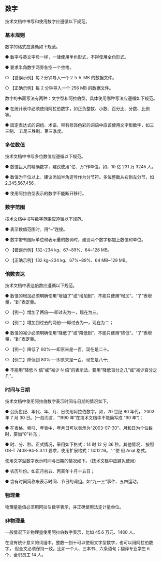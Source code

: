 ## 数字

技术文档中书写和使用数字应遵循以下规范。

### 基本规则

数字的格式应遵循如下规范。

●   数字与英文字母一样，一律使用半角形式，不得使用全角形式。

●   要求半角数字两旁各空一个空格。

○   【错误示例】每２分钟导入一个２５６ MB 的数据文件。

○   【正确示例】每 2 分钟导入一个 256 MB 的数据文件。

数字的书面写法有两种：文字型和阿拉伯型。具体使用哪种写法应遵循如下规范。

●   在统计表中必须使用阿拉伯数字，如正负整数、小数、百分比、分数、比例等。

●   固定表达式的词组、术语、带有修饰色彩的词语中应该使用文字型数字，如三三制、 五局三胜制、第三季度。

### 多位数值

技术文档中书写多位数值应遵循以下规范。

●   数值巨大的精确数字，建议使用“亿、万”作单位。如，10 亿 231 万 3245 人。

●   数值为千位以上，建议添加半角逗号作为分节符。多位整数从右到左分节，如 2,345,567,456。

●   使用阿拉伯型表示的数字不能断开移行。

### 数字范围

技术文档中书写数字范围应遵循以下规范。

●   表示数值范围时，用“~”连接。

●   数字带有国际单位和表示量的数词时，建议两个数字都加上数值和单位。

○   【错误示例】132~234 kg、67~89%、64~128 MB。

○   【正确示例】132 kg~234 kg、67%~89%、64 MB~128 MB。

### 倍数表达

技术文档中表达倍数应遵循以下规范。

●   数值的增加必须明确使用“增加了”或“增加到”，不能只使用“增加”。“了”表增量，“到”表定量。

○   【例一】增加了两倍──即过去为一，现在为三。

○   【例二】增加到过去的两倍──即过去为一，现在为二；

●   数值的减少必须明确使用“降低了”或“降低到”，不能只使用“降低”。“了”表增量，“到”表定量。

○   【例一】降低了 80%──即原来是一百，现在是二十。

○   【例二】降低到 80%──即原来是一百，现在是八十; 

●   不能用“降低 N 倍”或“减少 N 倍”的表示法，要用“降低百分之几”或“减少百分之几”。

### 时间与日期

技术文档中使用阿拉伯数字表示时间与日期的情况如下。

●   公历世纪、年代、年、月、日使用阿拉伯数字。如，20 世纪 80 年代， 2003 年 7 月 30 日。(一般而言，“1990 年”在技术文档中不能简写成 “90 年”)；

●   在表格、索引、年表中，年月日可以表示为“2003-07-30”。月和日为个位数时，要加“0”补充；

●   时、分、秒。正式情况，采用如下格式：14 时 12 分 36 秒。其他情况， 按照 GB-T 7408-94-5.3.1.1 要求，使用扩展格式：14:12:16。“:”使 用 Arial 格式。

使用文字型数字表示时间与日期的情况如下。（技术文档中应避免使用）

●   农历年份。如正月初五、丙寅年十月十五日；

●   含有时间简称来表示时间、节日的词组。如“九一三”事件、五四运动。

### 物理量

物理量量值必须用阿拉伯数字表示，并正确使用法定计量单位。

### 非物理量

一般情况下非物理量使用阿拉伯数字表示，比如 45.6 万元、1480 人。 

在没有统计意义的词组中，整数一到十可以使用文字型数字，也可以用阿拉伯数字， 但全文必须保持一致。比如一个人、三本书、六条语句；翻译专业学生 6 个、全职员工 14 人。